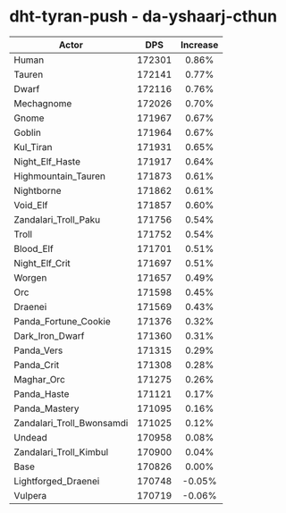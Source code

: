 # dht-tyran-push - da-yshaarj-cthun
| Actor | DPS | Increase |
|---|:---:|:---:|
|Human|172301|0.86%|
|Tauren|172141|0.77%|
|Dwarf|172116|0.76%|
|Mechagnome|172026|0.70%|
|Gnome|171967|0.67%|
|Goblin|171964|0.67%|
|Kul_Tiran|171931|0.65%|
|Night_Elf_Haste|171917|0.64%|
|Highmountain_Tauren|171873|0.61%|
|Nightborne|171862|0.61%|
|Void_Elf|171857|0.60%|
|Zandalari_Troll_Paku|171756|0.54%|
|Troll|171752|0.54%|
|Blood_Elf|171701|0.51%|
|Night_Elf_Crit|171697|0.51%|
|Worgen|171657|0.49%|
|Orc|171598|0.45%|
|Draenei|171569|0.43%|
|Panda_Fortune_Cookie|171376|0.32%|
|Dark_Iron_Dwarf|171360|0.31%|
|Panda_Vers|171315|0.29%|
|Panda_Crit|171308|0.28%|
|Maghar_Orc|171275|0.26%|
|Panda_Haste|171121|0.17%|
|Panda_Mastery|171095|0.16%|
|Zandalari_Troll_Bwonsamdi|171025|0.12%|
|Undead|170958|0.08%|
|Zandalari_Troll_Kimbul|170900|0.04%|
|Base|170826|0.00%|
|Lightforged_Draenei|170748|-0.05%|
|Vulpera|170719|-0.06%|
